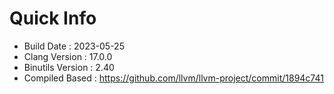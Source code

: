 # Quick Info
* Build Date : 2023-05-25
* Clang Version : 17.0.0
* Binutils Version : 2.40
* Compiled Based : https://github.com/llvm/llvm-project/commit/1894c741
